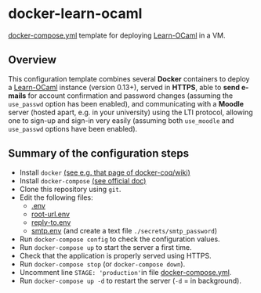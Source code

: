 # docker-learn-ocaml

[docker-compose.yml](https://docs.docker.com/compose/compose-file/) template for deploying [Learn-OCaml](https://github.com/ocaml-sf/learn-ocaml) in a VM.

## Overview

This configuration template combines several **Docker** containers to
deploy a [Learn-OCaml](https://github.com/ocaml-sf/learn-ocaml)
instance (version 0.13+), served in **HTTPS**, able to **send
e-mails** for account confirmation and password changes (assuming the
`use_passwd` option has been enabled), and communicating with a
**Moodle** server (hosted apart, e.g. in your university) using the
LTI protocol, allowing one to sign-up and sign-in very easily
(assuming both `use_moodle` and `use_passwd` options have been
enabled).

## Summary of the configuration steps

* Install `docker` [(see e.g. that page of docker-coq/wiki)](https://github.com/coq-community/docker-coq/wiki/CLI-usage#installing-docker)
* Install `docker-compose` [(see official doc)](https://docs.docker.com/compose/install/)
* Clone this repository using `git`.
* Edit the following files:
    * [.env](./.env)
    * [root-url.env](./root-url.env)
	* [reply-to.env](./reply-to.env)
	* [smtp.env](./smtp.env) (and create a text file `./secrets/smtp_password`)
* Run `docker-compose config` to check the configuration values.
* Run `docker-compose up` to start the server a first time.
* Check that the application is properly served using HTTPS.
* Run `docker-compose stop` (or `docker-compose down`).
* Uncomment line `STAGE: 'production'`in file [docker-compose.yml](./docker-compose.yml).
* Run `docker-compose up -d` to restart the server (`-d` = in background).
